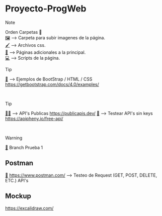 # Proyecto-ProgWeb

> [!NOTE]
> Orden Carpetas 📁
> <br>
> [🖼️](assets/images) --> Carpeta para subir imagenes de la página.
> <br>
> [🖌️](assets/styles) --> Archivos css.
> <br>
> [📄](pages/) --> Páginas adicionales a la principal.
> <br>
> [💻](scripts/) --> Scripts de la página. 

> [!TIP]
> [🚶](Ejemplos/) --> Ejemplos de BootStrap / HTML / CSS
> https://getbootstrap.com/docs/4.0/examples/
<br>

> [!TIP]
> [👩‍🦲](https://publicapis.dev/) --> API's Publicas https://publicapis.dev/
> [🧁](https://apipheny.io/free-api/) --> Testear API's sin keys https://apipheny.io/free-api/

<br>

> [!WARNING]
>[🌳](https://github.com/Tito-blip/Proyecto-ProgWeb/tree/Prueba-1) Branch Prueba 1


## Postman

[🚀](https://www.postman.com/) https://www.postman.com/ --> Testeo de Request (GET, POST, DELETE, ETC.) API's

## Mockup

https://excalidraw.com/
